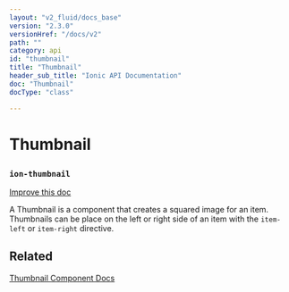 ```yaml
---
layout: "v2_fluid/docs_base"
version: "2.3.0"
versionHref: "/docs/v2"
path: ""
category: api
id: "thumbnail"
title: "Thumbnail"
header_sub_title: "Ionic API Documentation"
doc: "Thumbnail"
docType: "class"

---
```










<h1 class="api-title">
<a class="anchor" name="thumbnail" href="#thumbnail"></a>

Thumbnail
<h3><code>ion-thumbnail</code></h3>






</h1>

<a class="improve-v2-docs" href="http://github.com/driftyco/ionic/edit/master//src/components/thumbnail/thumbnail.ts#L0">
Improve this doc
</a>






<p>A Thumbnail is a component that creates a squared image for an item.
Thumbnails can be place on the left or right side of an item with the <code>item-left</code> or <code>item-right</code> directive.</p>




<!-- @usage tag -->


<!-- @property tags -->



<!-- instance methods on the class -->




<!-- related link -->

<h2><a class="anchor" name="related" href="#related"></a>Related</h2>

<a href='/docs/v2/components/#thumbnail-list'>Thumbnail Component Docs</a><!-- end content block -->


<!-- end body block -->

